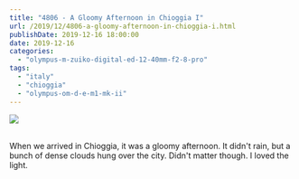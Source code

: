 ```yaml
---
title: "4806 - A Gloomy Afternoon in Chioggia I"
url: /2019/12/4806-a-gloomy-afternoon-in-chioggia-i.html
publishDate: 2019-12-16 18:00:00
date: 2019-12-16
categories: 
  - "olympus-m-zuiko-digital-ed-12-40mm-f2-8-pro"
tags: 
  - "italy"
  - "chioggia"
  - "olympus-om-d-e-m1-mk-ii"
---
```

<div class="container">
<div class="center"><a target="_blank" href="https://d25zfm9zpd7gm5.cloudfront.net/1200x1200/2018/20180510_174728_lr.jpg"><img class="webfeedsFeaturedVisual" src="https://d25zfm9zpd7gm5.cloudfront.net/0600x0600/2018/20180510_174728_lr.jpg" /></a></div>
</div>
<br />

When we arrived in Chioggia, it was a gloomy afternoon. It didn't
rain, but a bunch of dense clouds hung over the city. Didn't matter
though. I loved the light.